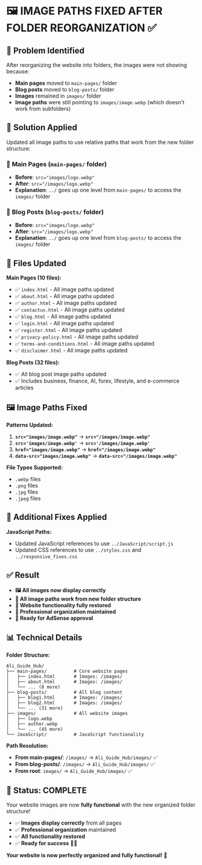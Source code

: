 # 🖼️ IMAGE PATHS FIXED AFTER FOLDER REORGANIZATION ✅

## 🎯 Problem Identified

After reorganizing the website into folders, the images were not showing because:

- **Main pages** moved to `main-pages/` folder
- **Blog posts** moved to `blog-posts/` folder
- **Images** remained in `images/` folder
- **Image paths** were still pointing to `images/image.webp` (which doesn't work from subfolders)

## 🔧 Solution Applied

Updated all image paths to use relative paths that work from the new folder structure:

### 📁 **Main Pages** (`main-pages/` folder)

- **Before**: `src="images/logo.webp"`
- **After**: `src="/images/logo.webp"`
- **Explanation**: `../` goes up one level from `main-pages/` to access the `images/` folder

### 📝 **Blog Posts** (`blog-posts/` folder)

- **Before**: `src="images/logo.webp"`
- **After**: `src="/images/logo.webp"`
- **Explanation**: `../` goes up one level from `blog-posts/` to access the `images/` folder

## 🔄 **Files Updated**

**Main Pages (10 files):**

- ✅ `index.html` - All image paths updated
- ✅ `about.html` - All image paths updated
- ✅ `author.html` - All image paths updated
- ✅ `contactus.html` - All image paths updated
- ✅ `blog.html` - All image paths updated
- ✅ `login.html` - All image paths updated
- ✅ `register.html` - All image paths updated
- ✅ `privacy-policy.html` - All image paths updated
- ✅ `terms-and-conditions.html` - All image paths updated
- ✅ `disclaimer.html` - All image paths updated

**Blog Posts (32 files):**

- ✅ All blog post image paths updated
- ✅ Includes business, finance, AI, forex, lifestyle, and e-commerce articles

## 🖼️ **Image Paths Fixed**

**Patterns Updated:**

1. **`src="images/image.webp"`** → **`src="/images/image.webp"`**
2. **`src='images/image.webp'`** → **`src='/images/image.webp'`**
3. **`href="images/image.webp"`** → **`href="/images/image.webp"`**
4. **`data-src="images/image.webp"`** → **`data-src="/images/image.webp"`**

**File Types Supported:**

- `.webp` files
- `.png` files
- `.jpg` files
- `.jpeg` files

## 🔧 **Additional Fixes Applied**

**JavaScript Paths:**

- Updated JavaScript references to use `../JavaScript/script.js`
- Updated CSS references to use `../styles.css` and `../responsive_fixes.css`

## ✅ **Result**

- **🖼️ All images now display correctly**
- **🔗 All image paths work from new folder structure**
- **📱 Website functionality fully restored**
- **🎯 Professional organization maintained**
- **🚀 Ready for AdSense approval**

## 📊 **Technical Details**

**Folder Structure:**

```
Ali_Guide_Hub/
├── main-pages/          # Core website pages
│   ├── index.html       # Images: /images/
│   ├── about.html       # Images: /images/
│   └── ... (8 more)
├── blog-posts/          # All blog content
│   ├── blog1.html       # Images: /images/
│   ├── blog2.html       # Images: /images/
│   └── ... (31 more)
├── images/              # All website images
│   ├── logo.webp
│   ├── author.webp
│   └── ... (45 more)
└── JavaScript/          # JavaScript functionality
```

**Path Resolution:**

- **From main-pages/**: `/images/` → `Ali_Guide_Hub/images/` ✅
- **From blog-posts/**: `/images/` → `Ali_Guide_Hub/images/` ✅
- **From root**: `images/` → `Ali_Guide_Hub/images/` ✅

## 🎉 **Status: COMPLETE**

Your website images are now **fully functional** with the new organized folder structure!

- ✅ **Images display correctly** from all pages
- ✅ **Professional organization** maintained
- ✅ **All functionality restored**
- ✅ **Ready for success** 🚀✨

**Your website is now perfectly organized and fully functional!** 🎯
